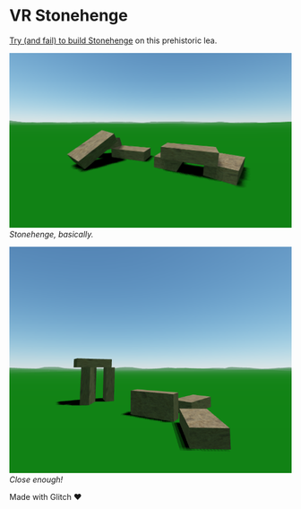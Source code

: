 VR Stonehenge
=================

[Try (and fail) to build Stonehenge](https://stonehenge.glitch.me/) on this prehistoric lea.

![stonehenge](stonehenge-screenshot.png)
*Stonehenge, basically.*

![another stonehenge](stonehenge-screenshot-2.png)
*Close enough!*

Made with Glitch ❤️
